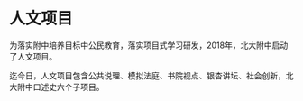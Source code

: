 # 人文项目

为落实附中培养目标中公民教育，落实项目式学习研发，2018年，北大附中启动了人文项目。

迄今日，人文项目包含公共说理、模拟法庭、书院视点、银杏讲坛、社会创新，北大附中口述史六个子项目。

